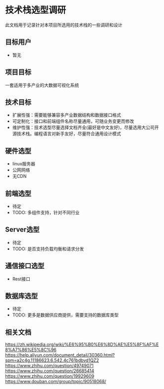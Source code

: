 # 技术栈选型调研
  此文档用于记录针对本项目所选用的技术栈的一些调研和设计
## 目标用户
- 暂无

## 项目目标
  一套适用于多产业的大数据可视化系统

## 技术目标
- 扩展性强：需要能够兼容多产业数据结构和数据接口格式
- 可定制化：接口和前端组件名称尽量通用，可随业务变更而修改
- 维护性强：技术选型尽量选择文档齐全(最好是中文友好)，尽量选用大公司开源技术栈。编程语言对新手友好，尽量符合通用设计模式

## 硬件选型
- linux服务器
- 公网网络
- 无CDN

## 前端选型
- 待定
- TODO: 多组件支持，针对不同行业

## Server选型
- 待定
- TODO: 是否支持负载均衡和请求分发

## 通信接口选型
- Rest接口

## 数据库选型
- 待定
- TODO: 更多是数据供应商提供，需要支持的数据库类型

## 相关文档
https://zh.wikipedia.org/wiki/%E6%95%B0%E6%8D%AE%E5%8F%AF%E8%A7%86%E5%8C%96
https://help.aliyun.com/document_detail/30360.html?spm=a2c4g.11186623.6.542.4c761bdbvd1QZ2
https://www.zhihu.com/question/49749071
https://www.zhihu.com/question/26685414
https://www.zhihu.com/question/19929609
https://www.douban.com/group/topic/90518068/
